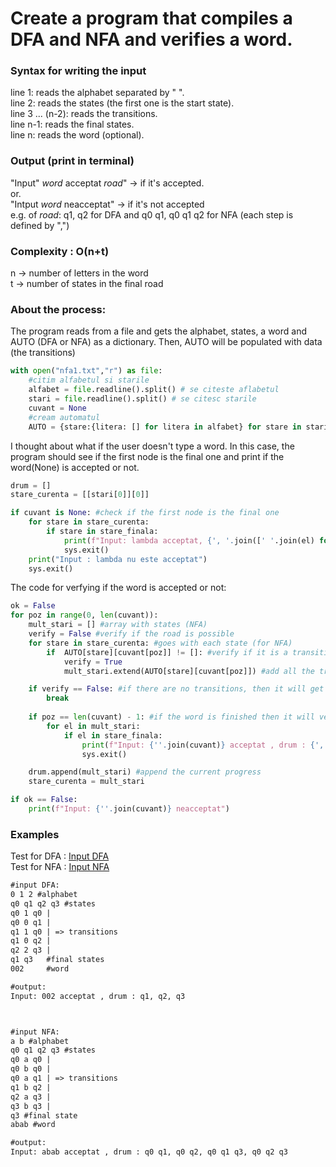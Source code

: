 # Create a program that compiles a DFA and NFA and verifies a word.

### Syntax for writing the input
  line 1: reads the alphabet separated by " ".  
  line 2: reads the states (the first one is the start state).  
  line 3 ... (n-2): reads the transitions.  
  line n-1: reads the final states.  
  line n: reads the word (optional).  
 
### Output (print in terminal)
  "Input" *word* acceptat *road*" -> if it's accepted.   
  or.  
  "Intput *word* neacceptat" -> if it's not accepted  
  e.g. of *road*: q1, q2 for DFA and q0 q1, q0 q1 q2 for NFA (each step is defined by ",")  
  
### Complexity : O(n+t) 
n -> number of letters in the word  
t -> number of states in the final road


### About the process:

The program reads from a file and gets the alphabet, states, a word and AUTO (DFA or NFA) as a dictionary. Then, AUTO will be populated with data (the transitions) 
```python
with open("nfa1.txt","r") as file:
    #citim alfabetul si starile
    alfabet = file.readline().split() # se citeste aflabetul
    stari = file.readline().split() # se citesc starile
    cuvant = None
    #cream automatul
    AUTO = {stare:{litera: [] for litera in alfabet} for stare in stari}
```

I thought about what if the user doesn't type a word. In this case, the program should see if the first node is the final one and print if the word(None) is accepted or not.
```python
drum = [] 
stare_curenta = [[stari[0]][0]] 

if cuvant is None: #check if the first node is the final one
    for stare in stare_curenta:
        if stare in stare_finala:
            print(f"Input: lambda acceptat, {', '.join([' '.join(el) for el in drum])}")
            sys.exit()
    print("Input : lambda nu este acceptat")
    sys.exit()
```

The code for verfying if the word is accepted or not:
```python
ok = False
for poz in range(0, len(cuvant)):
    mult_stari = [] #array with states (NFA)
    verify = False #verify if the road is possible
    for stare in stare_curenta: #goes with each state (for NFA)
        if  AUTO[stare][cuvant[poz]] != []: #verify if it is a transition
            verify = True
            mult_stari.extend(AUTO[stare][cuvant[poz]]) #add all the transitions (NFA)

    if verify == False: #if there are no transitions, then it will get out from the main for and print not accepted
        break
    
    if poz == len(cuvant) - 1: #if the word is finished then it will verify if one of the current states is final
        for el in mult_stari:
            if el in stare_finala:
                print(f"Input: {''.join(cuvant)} acceptat , drum : {', '.join([' '.join(el) for el in drum])}, {' '.join(mult_stari)}")
                sys.exit()

    drum.append(mult_stari) #append the current progress
    stare_curenta = mult_stari

if ok == False:
    print(f"Input: {''.join(cuvant)} neacceptat")
```

### Examples
Test for DFA : [Input DFA](/dfa.txt)  
Test for NFA : [Input NFA](/nfa1.txt)

```txt
#input DFA:
0 1 2 #alphabet
q0 q1 q2 q3 #states
q0 1 q0 |
q0 0 q1 |
q1 1 q0 | => transitions
q1 0 q2 | 
q2 2 q3 |
q1 q3   #final states
002     #word

#output: 
Input: 002 acceptat , drum : q1, q2, q3



#input NFA:
a b #alphabet
q0 q1 q2 q3 #states
q0 a q0 |
q0 b q0 |
q0 a q1 | => transitions
q1 b q2 |
q2 a q3 |
q3 b q3 |
q3 #final state
abab #word

#output:
Input: abab acceptat , drum : q0 q1, q0 q2, q0 q1 q3, q0 q2 q3
```
